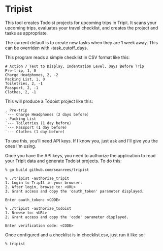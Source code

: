 # Tripist

This tool creates Todoist projects for upcoming trips in Tripit. It scans your
upcoming trips, evaluates your travel checklist, and creates the project and
tasks as appropriate.

The current default is to create new tasks when they are 1 week away. This can be
overriden with -task_cutoff_days.

This program reads a simple checklist in CSV format like this:
```
# Action / Text to Display, Indentation Level, Days Before Trip
Pre-trip, 1, 0
Charge Headphones, 2, -2
Packing List, 1, 0
Toiletries, 2, -1
Passport, 2, -1
Clothes, 2, -1
```

This will produce a Todoist project like this:
```
. Pre-trip
`--- Charge Headphones (2 days before)
. Packing List
`--- Toiletries (1 day before)
`--- Passport (1 day before)
`--- Clothes (1 day before)
```

To use this, you'll need API keys. If I know you, just ask and I'll give
you the ones I'm using.

Once you have the API keys, you need to authorize the application to read
your Tripit data and generate Todoist projects. To do this:
```
% go build github.com/seanrees/tripist

% ./tripist -authorize_tripit
1. Login to TripIt in your browser.
2. After login, browse to: <URL>
3. Grant access and copy the 'oauth_token' parameter displayed.

Enter oauth_token: <CODE>

% ./tripist -authorize_todoist
1. Browse to: <URL>
2. Grant access and copy the 'code' parameter displayed.

Enter verification code: <CODE>
```

Once configured and a checklist is in checklist.csv, just run it like so:
```
% tripist
```
